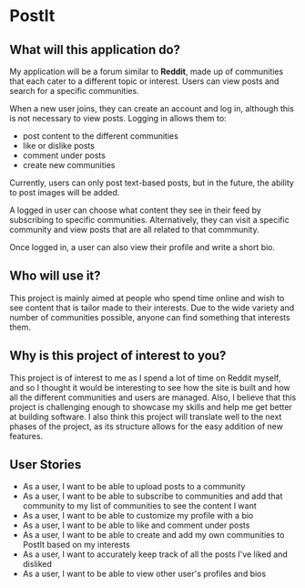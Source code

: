 # PostIt

## What will this application do?

My application will be a forum similar to **Reddit**, made up of communities 
that each cater to a different topic or interest. Users can view posts and 
search for a specific communities.

When a new user joins, they can create an account and log in, although this 
is not necessary to view posts. Logging in allows them to:

- post content to the different communities
- like or dislike posts
- comment under posts
- create new communities

Currently, users can only post text-based posts, but in the future, the 
ability to post images will be added.

A logged in user can choose what content they see in their feed by 
subscribing to specific communities. Alternatively, they can visit a specific 
community and view posts that are all related to that commmunity.

Once logged in, a user can also view their profile and write a short bio.

## Who will use it?

This project is mainly aimed at people who spend time online and wish to see 
content that is tailor made to their interests. Due to the wide variety and 
number of communities possible, anyone can find something that interests them. 

## Why is this project of interest to you?

This project is of interest to me as I spend a lot of time on Reddit myself, 
and so I thought it would be interesting to see how the site is built and 
how all the different communities and users are managed. Also, I believe 
that this project is challenging enough to showcase my skills and help me 
get better at building software. I also think this project will translate 
well to the next phases of the project, as its structure allows for the 
easy addition of new features. 

## User Stories

- As a user, I want to be able to upload posts to a community
- As a user, I want to be able to subscribe to communities and add that community to my list of communities to see the content I want
- As a user, I want to be able to customize my profile with a bio
- As a user, I want to be able to like and comment under posts
- As a user, I want to be able to create and add my own communities to PostIt based on my interests
- As a user, I want to accurately keep track of all the posts I've liked and disliked 
- As a user, I want to be able to view other user's profiles and bios

